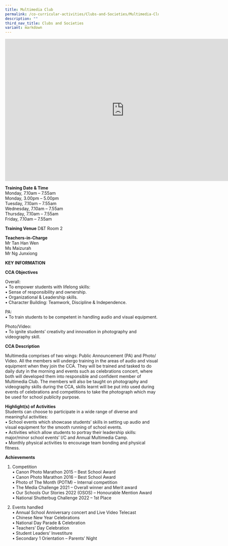 ```yaml
---
title: Multimedia Club
permalink: /co-curricular-activities/Clubs-and-Societies/Multimedia-Club/
description: ""
third_nav_title: Clubs and Societies
variant: markdown
---
```

<iframe allowfullscreen="true" height="467" width="780" frameborder="0" src="https://docs.google.com/presentation/d/1G8cNH5oaL2dmJDmQQ82jJ2C7OyPjqEvbHYR56o1Tuyk/embed?start=true&amp;loop=true&amp;delayms=5000"></iframe>

**Training Date &amp; Time**<br>
Monday, 7.10am – 7.55am <br>
Monday, 3.00pm – 5.00pm <br>
Tuesday, 7.10am – 7.55am <br>
Wednesday, 7.10am – 7.55am <br>
Thursday, 7.10am – 7.55am <br>
Friday, 7.10am – 7.55am

**Training Venue**
D&amp;T Room 2

**Teachers-in-Charge**<br>
Mr Tan Han Wen <br>
Ms Maizurah <br>
Mr Ng Junxiong <br> 
		 
**KEY INFORMATION**

**CCA Objectives**

Overall: <br>• To empower students with lifelong skills: <br>
• Sense of responsibility and ownership. <br>
• Organizational &amp; Leadership skills. <br>
• Character Building: Teamwork, Discipline &amp; Independence. 

PA: <br>
• To train students to be competent in handling audio and visual equipment. <br>

Photo/Video: <br>
• To ignite students’ creativity and innovation in photography and videography skill. <br>

**CCA Description**<br>

Multimedia comprises of two wings: Public Announcement (PA) and Photo/ Video. All the members will undergo training in the areas of audio and visual equipment when they join the CCA. They will be trained and tasked to do daily duty in the morning and events such as celebrations concert, where both will developed them into responsible and confident member of Multimedia Club. The members will also be taught on photography and videography skills during the CCA, skills learnt will be put into used during events of celebrations and competitions to take the photograph which may be used for school publicity purpose. <br>

**Highlight(s) of Activities**<br>
Students can choose to participate in a wide range of diverse and meaningful activities: <br>
• School events which showcase students’ skills in setting up audio and visual equipment for the smooth running of school events. <br>
• Activities which allow students to portray their leadership skills: major/minor school events’ I/C and Annual Multimedia Camp.<br>
• Monthly physical activities to encourage team bonding and physical fitness. 

**Achievements**<br>
1. Competition <br>
• Canon Photo Marathon 2015 – Best School Award <br>
• Canon Photo Marathon 2016 – Best School Award <br>
• Photo of The Month (POTM) – Internal competition <br>
• The Media Challenge 2021 – Overall winner and Merit award <br>
• Our Schools Our Stories 2022 (OSOS) – Honourable Mention Award <br>
• National Shutterbug Challenge 2022 – 1st Place <br>

2. Events handled <br>
• Annual School Anniversary concert and Live Video Telecast <br>
• Chinese New Year Celebrations <br>
• National Day Parade &amp; Celebration <br>
• Teachers’ Day Celebration <br>
• Student Leaders’ Investiture <br>
• Secondary 1 Orientation – Parents’ Night